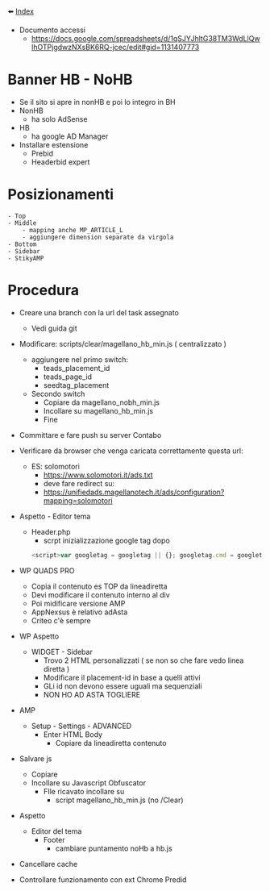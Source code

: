 :arrow_left: [Index](index.md)

- Documento accessi
    - https://docs.google.com/spreadsheets/d/1qSJYJhltG38TM3WdLlQwlhOTPjgdwzNXsBK6RQ-jcec/edit#gid=1131407773

# Banner HB - NoHB 

- Se il sito si apre in nonHB e poi lo integro in BH
- NonHB 
    - ha solo AdSense
- HB 
    - ha google AD Manager
- Installare estensione
    - Prebid
    - Headerbid expert

# Posizionamenti
    - Top 
    - Middle
        - mapping anche MP_ARTICLE_L
        - aggiungere dimension separate da virgola
    - Bottom 
    - Sidebar 
    - StikyAMP   

# Procedura
- Creare una branch con la url del task assegnato
    - Vedi guida git
- Modificare: scripts/clear/magellano_hb_min.js ( centralizzato )
    - aggiungere nel primo switch:
        - teads_placement_id
        - teads_page_id
        - seedtag_placement
    - Secondo switch
        - Copiare da magellano_nobh_min.js
        - Incollare su magellano_hb_min.js
        - Fine
- Committare e fare push su server Contabo
- Verificare da browser che venga caricata correttamente questa url:
    - ES: solomotori
        - https://www.solomotori.it/ads.txt
        - deve fare redirect su:
        - https://unifiedads.magellanotech.it/ads/configuration?mapping=solomotori

- Aspetto - Editor tema
    - Header.php
        - scrpt inizializzazione google tag dopo <?php wp_head(); ?>        
	    ```javascript
	    <script>var googletag = googletag || {}; googletag.cmd = googletag.cmd || [];</script>
	    ``` 

- WP QUADS PRO
    - Copia il contenuto es TOP da lineadiretta
    - Devi modificare il contenuto interno al div 
    - Poi midificare versione AMP
    - AppNexsus è relativo adAsta
    - Criteo c'è sempre

- WP Aspetto
    - WIDGET - Sidebar
        - Trovo 2 HTML personalizzati ( se non so che fare vedo linea diretta )
        - Modificare il placement-id in base a quelli attivi
        - GLi id non devono essere uguali ma sequenziali
        - NON HO AD ASTA TOGLIERE
        
- AMP 
    - Setup - Settings  - ADVANCED
        - Enter HTML Body
            - Copiare da lineadiretta contenuto <amp-sticky-ad-layout>
- Salvare js 
    - Copiare
    - Incollare su Javascript Obfuscator
        - FIle ricavato incollare su 
            - script magellano_hb_min.js (no /Clear) 
- Aspetto
    - Editor del tema
        - Footer 
            - cambiare puntamento noHb a hb.js
- Cancellare cache
- Controllare funzionamento con ext Chrome Predid
